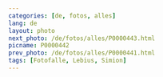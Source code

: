 ```yaml
---
categories: [de, fotos, alles]
lang: de
layout: photo
next_photo: /de/fotos/alles/P0000443.html
picname: P0000442
prev_photo: /de/fotos/alles/P0000441.html
tags: [Fotofalle, Lebius, Simion]
---
```

